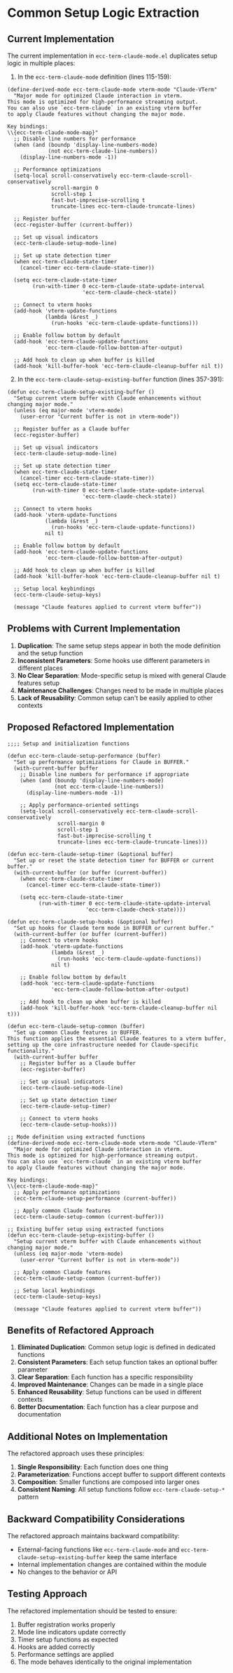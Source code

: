 # Common Setup Logic Extraction

## Current Implementation

The current implementation in `ecc-term-claude-mode.el` duplicates setup logic in multiple places:

1. In the `ecc-term-claude-mode` definition (lines 115-159):

```elisp
(define-derived-mode ecc-term-claude-mode vterm-mode "Claude-VTerm"
  "Major mode for optimized Claude interaction in vterm.
This mode is optimized for high-performance streaming output.
You can also use `ecc-term-claude` in an existing vterm buffer
to apply Claude features without changing the major mode.

Key bindings:
\\{ecc-term-claude-mode-map}"
  ;; Disable line numbers for performance
  (when (and (boundp 'display-line-numbers-mode)
             (not ecc-term-claude-line-numbers))
    (display-line-numbers-mode -1))
  
  ;; Performance optimizations
  (setq-local scroll-conservatively ecc-term-claude-scroll-conservatively
              scroll-margin 0
              scroll-step 1
              fast-but-imprecise-scrolling t
              truncate-lines ecc-term-claude-truncate-lines)
  
  ;; Register buffer
  (ecc-register-buffer (current-buffer))
  
  ;; Set up visual indicators
  (ecc-term-claude-setup-mode-line)
  
  ;; Set up state detection timer
  (when ecc-term-claude-state-timer
    (cancel-timer ecc-term-claude-state-timer))
  
  (setq ecc-term-claude-state-timer
        (run-with-timer 0 ecc-term-claude-state-update-interval
                        'ecc-term-claude-check-state))
  
  ;; Connect to vterm hooks
  (add-hook 'vterm-update-functions
            (lambda (&rest _)
              (run-hooks 'ecc-term-claude-update-functions)))
  
  ;; Enable follow bottom by default
  (add-hook 'ecc-term-claude-update-functions
            'ecc-term-claude-follow-bottom-after-output)
  
  ;; Add hook to clean up when buffer is killed
  (add-hook 'kill-buffer-hook 'ecc-term-claude-cleanup-buffer nil t))
```

2. In the `ecc-term-claude-setup-existing-buffer` function (lines 357-391):

```elisp
(defun ecc-term-claude-setup-existing-buffer ()
  "Setup current vterm buffer with Claude enhancements without changing major mode."
  (unless (eq major-mode 'vterm-mode)
    (user-error "Current buffer is not in vterm-mode"))
  
  ;; Register buffer as a Claude buffer
  (ecc-register-buffer)
  
  ;; Set up visual indicators
  (ecc-term-claude-setup-mode-line)
  
  ;; Set up state detection timer
  (when ecc-term-claude-state-timer
    (cancel-timer ecc-term-claude-state-timer))
  (setq ecc-term-claude-state-timer
        (run-with-timer 0 ecc-term-claude-state-update-interval
                        'ecc-term-claude-check-state))
  
  ;; Connect to vterm hooks
  (add-hook 'vterm-update-functions
            (lambda (&rest _)
              (run-hooks 'ecc-term-claude-update-functions))
            nil t)
  
  ;; Enable follow bottom by default
  (add-hook 'ecc-term-claude-update-functions
            'ecc-term-claude-follow-bottom-after-output)
  
  ;; Add hook to clean up when buffer is killed
  (add-hook 'kill-buffer-hook 'ecc-term-claude-cleanup-buffer nil t)
  
  ;; Setup local keybindings
  (ecc-term-claude-setup-keys)
  
  (message "Claude features applied to current vterm buffer"))
```

## Problems with Current Implementation

1. **Duplication**: The same setup steps appear in both the mode definition and the setup function
2. **Inconsistent Parameters**: Some hooks use different parameters in different places
3. **No Clear Separation**: Mode-specific setup is mixed with general Claude features setup
4. **Maintenance Challenges**: Changes need to be made in multiple places
5. **Lack of Reusability**: Common setup can't be easily applied to other contexts

## Proposed Refactored Implementation

```elisp
;;;; Setup and initialization functions

(defun ecc-term-claude-setup-performance (buffer)
  "Set up performance optimizations for Claude in BUFFER."
  (with-current-buffer buffer
    ;; Disable line numbers for performance if appropriate
    (when (and (boundp 'display-line-numbers-mode)
               (not ecc-term-claude-line-numbers))
      (display-line-numbers-mode -1))
    
    ;; Apply performance-oriented settings
    (setq-local scroll-conservatively ecc-term-claude-scroll-conservatively
                scroll-margin 0
                scroll-step 1
                fast-but-imprecise-scrolling t
                truncate-lines ecc-term-claude-truncate-lines)))

(defun ecc-term-claude-setup-timer (&optional buffer)
  "Set up or reset the state detection timer for BUFFER or current buffer."
  (with-current-buffer (or buffer (current-buffer))
    (when ecc-term-claude-state-timer
      (cancel-timer ecc-term-claude-state-timer))
    
    (setq ecc-term-claude-state-timer
          (run-with-timer 0 ecc-term-claude-state-update-interval
                         'ecc-term-claude-check-state))))

(defun ecc-term-claude-setup-hooks (&optional buffer)
  "Set up hooks for Claude term mode in BUFFER or current buffer."
  (with-current-buffer (or buffer (current-buffer))
    ;; Connect to vterm hooks
    (add-hook 'vterm-update-functions
              (lambda (&rest _)
                (run-hooks 'ecc-term-claude-update-functions))
              nil t)
    
    ;; Enable follow bottom by default
    (add-hook 'ecc-term-claude-update-functions
              'ecc-term-claude-follow-bottom-after-output)
    
    ;; Add hook to clean up when buffer is killed
    (add-hook 'kill-buffer-hook 'ecc-term-claude-cleanup-buffer nil t)))

(defun ecc-term-claude-setup-common (buffer)
  "Set up common Claude features in BUFFER.
This function applies the essential Claude features to a vterm buffer,
setting up the core infrastructure needed for Claude-specific functionality."
  (with-current-buffer buffer
    ;; Register buffer as a Claude buffer
    (ecc-register-buffer)
    
    ;; Set up visual indicators
    (ecc-term-claude-setup-mode-line)
    
    ;; Set up state detection timer
    (ecc-term-claude-setup-timer)
    
    ;; Connect to vterm hooks
    (ecc-term-claude-setup-hooks)))

;; Mode definition using extracted functions
(define-derived-mode ecc-term-claude-mode vterm-mode "Claude-VTerm"
  "Major mode for optimized Claude interaction in vterm.
This mode is optimized for high-performance streaming output.
You can also use `ecc-term-claude` in an existing vterm buffer
to apply Claude features without changing the major mode.

Key bindings:
\\{ecc-term-claude-mode-map}"
  ;; Apply performance optimizations
  (ecc-term-claude-setup-performance (current-buffer))
  
  ;; Apply common Claude features
  (ecc-term-claude-setup-common (current-buffer)))

;; Existing buffer setup using extracted functions
(defun ecc-term-claude-setup-existing-buffer ()
  "Setup current vterm buffer with Claude enhancements without changing major mode."
  (unless (eq major-mode 'vterm-mode)
    (user-error "Current buffer is not in vterm-mode"))
  
  ;; Apply common Claude features
  (ecc-term-claude-setup-common (current-buffer))
  
  ;; Setup local keybindings
  (ecc-term-claude-setup-keys)
  
  (message "Claude features applied to current vterm buffer"))
```

## Benefits of Refactored Approach

1. **Eliminated Duplication**: Common setup logic is defined in dedicated functions
2. **Consistent Parameters**: Each setup function takes an optional buffer parameter
3. **Clear Separation**: Each function has a specific responsibility
4. **Improved Maintenance**: Changes can be made in a single place
5. **Enhanced Reusability**: Setup functions can be used in different contexts
6. **Better Documentation**: Each function has a clear purpose and documentation

## Additional Notes on Implementation

The refactored approach uses these principles:

1. **Single Responsibility**: Each function does one thing
2. **Parameterization**: Functions accept buffer to support different contexts
3. **Composition**: Smaller functions are composed into larger ones
4. **Consistent Naming**: All setup functions follow `ecc-term-claude-setup-*` pattern

## Backward Compatibility Considerations

The refactored approach maintains backward compatibility:
- External-facing functions like `ecc-term-claude-mode` and `ecc-term-claude-setup-existing-buffer` keep the same interface
- Internal implementation changes are contained within the module
- No changes to the behavior or API

## Testing Approach

The refactored implementation should be tested to ensure:

1. Buffer registration works properly
2. Mode line indicators update correctly
3. Timer setup functions as expected
4. Hooks are added correctly
5. Performance settings are applied
6. The mode behaves identically to the original implementation